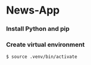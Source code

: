 # News-App

### Install Python and pip

### Create virtual environment
```bash
$ source .venv/bin/activate
```